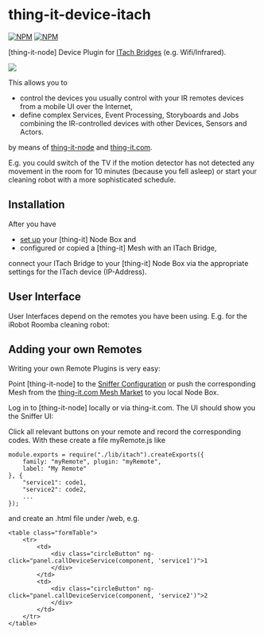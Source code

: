 # thing-it-device-itach

[![NPM](https://nodei.co/npm/thing-it-device-itach.png)](https://nodei.co/npm/thing-it-device-itach/)
[![NPM](https://nodei.co/npm-dl/thing-it-device-itach.png)](https://nodei.co/npm/thing-it-device-itach/)

[thing-it-node] Device Plugin for [ITach Bridges](http://www.globalcache.com/products/itach/) (e.g. Wifi/Infrared).

<img src="./documentation/images/itach.jpg">

This allows you to 

* control the devices you usually control with your IR remotes devices from a mobile UI over the Internet,
* define complex Services, Event Processing, Storyboards and Jobs combining the IR-controlled devices with other Devices, Sensors and Actors.

by means of [thing-it-node](https://github.com/marcgille/thing-it-node) and [thing-it.com](http://www.thing-it.com).

E.g. you could switch of the TV if the motion detector has not detected any movement in the room for 10 minutes (because you fell asleep) or
start your cleaning robot with a more sophisticated schedule. 

## Installation

After you have 

* [set up](http://www.thing-it.com/thing-it/index.html?document=gettingStarted#/documentationPanel) your [thing-it] Node Box and 
* configured or copied a [thing-it] Mesh with an ITach Bridge, 

connect your ITach Bridge to your [thing-it] Node Box via the appropriate settings for the ITach device (IP-Address).

## User Interface

User Interfaces depend on the remotes you have been using. E.g. for the iRobot Roomba cleaning robot:

## Adding your own Remotes

Writing your own Remote Plugins is very easy:

Point [thing-it-node] to the [Sniffer Configuration](./examples/snifferConfiguration.js) or push the corresponding 
Mesh from the [thing-it.com Mesh Market]() to you local Node Box.

Log in to [thing-it-node] locally or via thing-it.com. The UI should show you the Sniffer UI:


Click all relevant buttons on your remote and record the corresponding codes. With these create a file myRemote.js like

```
module.exports = require("./lib/itach").createExports({
    family: "myRemote", plugin: "myRemote",
    label: "My Remote"
}, {
    "service1": code1,
    "service2": code2,
    ...
});
```

and create an .html file under /web, e.g.

```
<table class="formTable">
    <tr>
        <td>
            <div class="circleButton" ng-click="panel.callDeviceService(component, 'service1')">1
            </div>
        </td>
        <td>
            <div class="circleButton" ng-click="panel.callDeviceService(component, 'service2')">2
            </div>
        </td>
    </tr>
</table>

```

